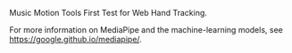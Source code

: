 Music Motion Tools
First Test for Web Hand Tracking. 

For more information on MediaPipe and the machine-learning models, see https://google.github.io/mediapipe/.

